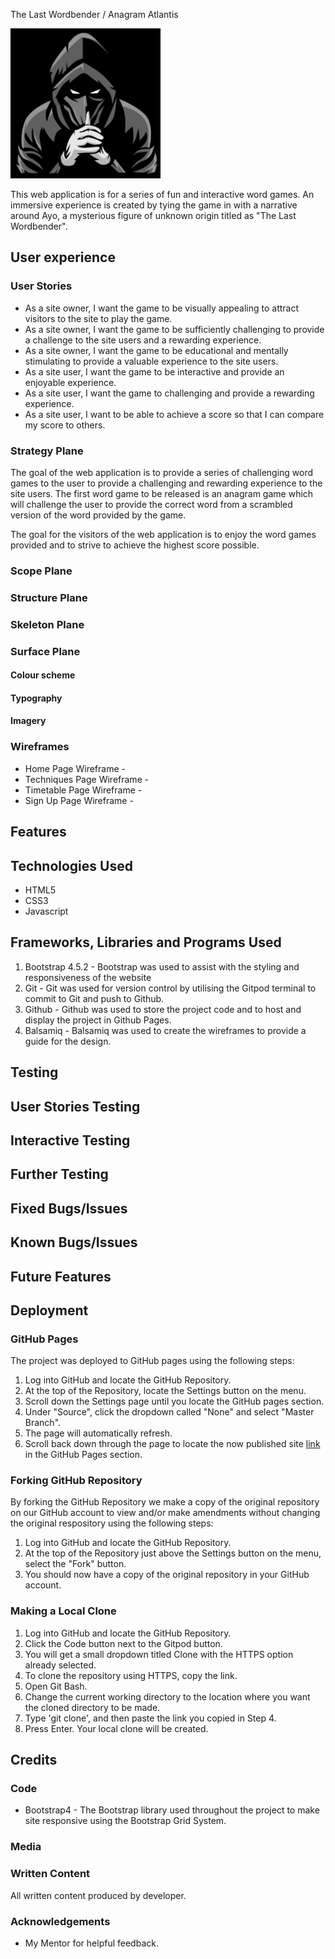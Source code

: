 The Last Wordbender / Anagram Atlantis

<img src="assets/images/last_word_bender_pic.jpg" width="240" height="240">

This web application is for a series of fun and interactive word games. An immersive experience is created by tying the game in with a narrative around Ayo, a mysterious figure of unknown origin titled as "The Last Wordbender".

## User experience

### User Stories
* As a site owner, I want the game to be visually appealing to attract visitors to the site to play the game.
* As a site owner, I want the game to be sufficiently challenging to provide a challenge to the site users and a rewarding experience.
* As a site owner, I want the game to be educational and mentally stimulating to provide a valuable experience to the site users.
* As a site user, I want the game to be interactive and provide an enjoyable experience.
* As a site user, I want the game to challenging and provide a rewarding experience.
* As a site user, I want to be able to achieve a score so that I can compare my score to others.

### Strategy Plane
The goal of the web application is to provide a series of challenging word games to the user to provide a challenging and rewarding experience to the site users. The first word game to be released is an anagram game which will challenge the user to provide the correct word from a scrambled version of the word provided by the game.

The goal for the visitors of the web application is to enjoy the word games provided and to strive to achieve the highest score possible.

### Scope Plane



### Structure Plane



### Skeleton Plane



### Surface Plane

#### Colour scheme


#### Typography


#### Imagery


### Wireframes
* Home Page Wireframe - 
* Techniques Page Wireframe - 
* Timetable Page Wireframe - 
* Sign Up Page Wireframe - 

## Features


## Technologies Used
* HTML5
* CSS3
* Javascript

## Frameworks, Libraries and Programs Used
1. Bootstrap 4.5.2 - Bootstrap was used to assist with the styling and responsiveness of the website
2. Git - Git was used for version control by utilising the Gitpod terminal to commit to Git and push to Github.
3. Github - Github was used to store the project code and to host and display the project in Github Pages.
4. Balsamiq - Balsamiq was used to create the wireframes to provide a guide for the design.

## Testing


## User Stories Testing
 

## Interactive Testing


## Further Testing


## Fixed Bugs/Issues


## Known Bugs/Issues


## Future Features


## Deployment
### GitHub Pages
The project was deployed to GitHub pages using the following steps:
1. Log into GitHub and locate the GitHub Repository.
2. At the top of the Repository, locate the Settings button on the menu.
3. Scroll down the Settings page until you locate the GitHub pages section.
4. Under "Source", click the dropdown called "None" and select "Master Branch".
5. The page will automatically refresh.
6. Scroll back down through the page to locate the now published site [link](https://oludare89.github.io/OctoMuyThai_MS1_Project/) in the GitHub Pages section.

### Forking GitHub Repository
By forking the GitHub Repository we make a copy of the original repository on our GitHub account to view and/or make amendments without changing the original respository using the following steps:
1. Log into GitHub and locate the GitHub Repository.
2. At the top of the Repository just above the Settings button on the menu, select the "Fork" button.
3. You should now have a copy of the original repository in your GitHub account.

### Making a Local Clone
1. Log into GitHub and locate the GitHub Repository.
2. Click the Code button next to the Gitpod button.
3. You will get a small dropdown titled Clone with the HTTPS option already selected.
4. To clone the repository using HTTPS, copy the link.
5. Open Git Bash.
6. Change the current working directory to the location where you want the cloned directory to be made.
7. Type 'git clone', and then paste the link you copied in Step 4.
8. Press Enter. Your local clone will be created.

## Credits

### Code
* Bootstrap4 - The Bootstrap library used throughout the project to make site responsive using the Bootstrap Grid System. 

### Media


### Written Content
All written content produced by developer.

### Acknowledgements
* My Mentor for helpful feedback.
